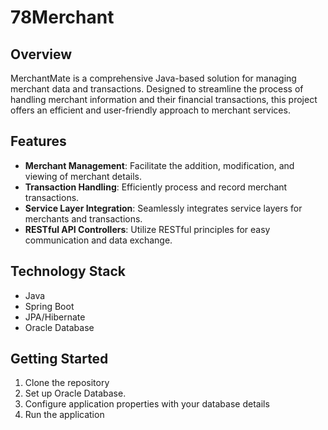 # 78Merchant

## Overview
MerchantMate is a comprehensive Java-based solution for managing merchant data and transactions. 
Designed to streamline the process of handling merchant information and their financial transactions, this project offers an efficient and user-friendly approach to merchant services.

## Features
- **Merchant Management**: Facilitate the addition, modification, and viewing of merchant details.
- **Transaction Handling**: Efficiently process and record merchant transactions.
- **Service Layer Integration**: Seamlessly integrates service layers for merchants and transactions.
- **RESTful API Controllers**: Utilize RESTful principles for easy communication and data exchange.

## Technology Stack
- Java
- Spring Boot
- JPA/Hibernate
- Oracle Database

## Getting Started
1. Clone the repository
2. Set up Oracle Database.
3. Configure application properties with your database details
4. Run the application

